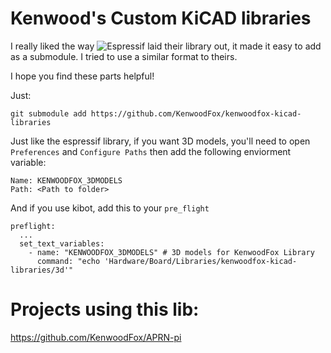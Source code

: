 # Kenwood's Custom KiCAD libraries

I really liked the way ![Espressif](https://github.com/espressif/kicad-libraries) laid their library out, it made it
easy to add as a submodule. I tried to use a similar format to theirs.

I hope you find these parts helpful!

Just:

```
git submodule add https://github.com/KenwoodFox/kenwoodfox-kicad-libraries
```

Just like the espressif library, if you want 3D models, you'll need to
open `Preferences` and `Configure Paths` then add the following enviorment variable:

```
Name: KENWOODFOX_3DMODELS
Path: <Path to folder>
```

And if you use kibot, add this to your `pre_flight`

```
preflight:
  ...
  set_text_variables:
    - name: "KENWOODFOX_3DMODELS" # 3D models for KenwoodFox Library
      command: "echo 'Hardware/Board/Libraries/kenwoodfox-kicad-libraries/3d'"
```

# Projects using this lib:

https://github.com/KenwoodFox/APRN-pi
